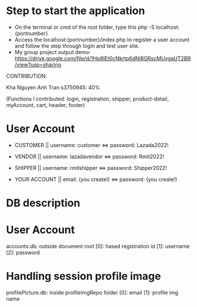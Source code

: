 # Step to start the application
- On the terminal or cmd of the root folder, type this php -S localhost:{portnumber}
- Access the localhost:{portnumber}/index.php to register a user account and follow the step through login and test user site.
- My group project output demo: https://drive.google.com/file/d/1Hp8IEt0cNkrtp6dNl8GRscMUxgaUT2BR/view?usp=sharing

CONTRIBUTION:

Kha Nguyen Anh Tran s3750945: 40% 

(Functions I contributed: login, registration, shipper, product-detail, myAccount, cart, header, footer)

# User Account
* CUSTOMER ||
username: customer <=>
password: Lazada2022!

* VENDOR ||
username: lazadavendor <=>
password: Rmit2022!

* SHIPPER ||
username: rmitshipper <=>
password: Shipper2022!

* YOUR ACCOUNT ||
email: (you create!) <=>
password: (you create!)

# DB description
# User Account
accounts.db: outside document root
[0]: hased registration id
[1]: username
[2]: password

# Handling session profile image
profilePicture.db: inside profileImgRepo folder
[0]: email
[1]: profile img name
